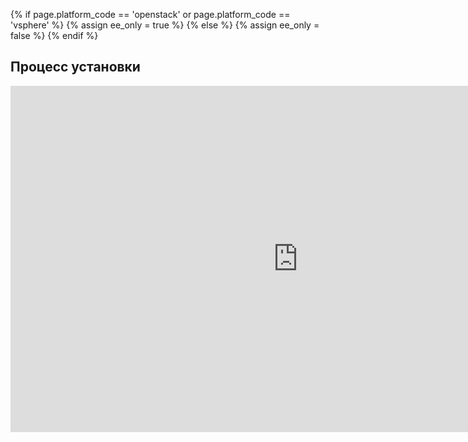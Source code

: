 {% if page.platform_code == 'openstack' or page.platform_code == 'vsphere' %}
{% assign ee_only = true %}
{% else %}
{% assign ee_only = false %}
{% endif %}

## Процесс установки

<iframe src="https://docs.google.com/presentation/d/e/2PACX-1vRTEsc9r076_R2OZDEI1hY-qpVUc3_t939ATSCyQZbzkQdc1dRmbwsSa8a1LUJoOwEHMDz44w7dIqMM/embed?start=false&loop=true&delayms=9999999" frameborder="0" width="920" height="554" allowfullscreen="true" mozallowfullscreen="true" webkitallowfullscreen="true"></iframe>
